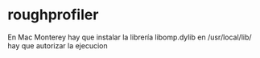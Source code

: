 # roughprofiler


En Mac Monterey hay que instalar la librería libomp.dylib en  /usr/local/lib/  hay que autorizar la ejecucion 